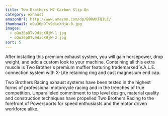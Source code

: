 ```yaml
---
title: Two Brothers M7 Carbon Slip-On
category: exhaust
amazonUrl: http://www.amazon.com/dp/B00AKFQ1LC/
thumbnail: oQu36pDTv9dicXHjW-0.jpg
images:
  - oQu36pDTv9dicXHjW-1.jpg
  - oQu36pDTv9dicXHjW-2.jpg
sort: 5
---
```


After installing this premium exhaust system, you will gain horsepower, drop weight, and add a custom look to your machine. Containing all this extra muscle is Two Brother's premium muffler featuring trademarked V.A.L.E. connection system with X-Lite retaining ring and cast magnesium end cap.

Two Brothers Racing exhaust systems have been tested in the highest forms of professional motorcycle racing and in the trenches of true competition. Unparalleled commitment to top level design, material quality and construction techniques have propelled Two Brothers Racing to the forefront of Powersports for speed enthusiasts and the motor driven workforce alike.

